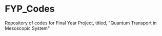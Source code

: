 # FYP_Codes
Repository of codes for Final Year Project, titled, "Quantum Transport in Mesoscopic System"
